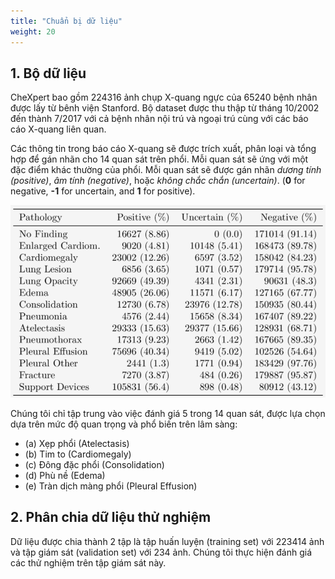 ```yaml
---
title: "Chuẩn bị dữ liệu"
weight: 20
---
```


## 1. Bộ dữ liệu 

CheXpert bao gồm 224316 ảnh chụp X-quang ngực của 65240 bệnh nhân được
lấy từ bênh viện Stanford. Bộ dataset được thu thập từ tháng 10/2002 đến
thành 7/2017 với cả bệnh nhân nội trú và ngoại trú cùng với các báo cáo
X-quang liên quan.

Các thông tin trong báo cáo X-quang sẽ được trích xuất, phân loại và
tổng hợp để gán nhãn cho 14 quan sát trên phổi. Mỗi quan sát sẽ ứng với
một đặc điểm khác thường của phổi. Mỗi quan sát sẽ được gán nhãn *dương
tính (positive)*, *âm tính (negative)*, hoặc *không chắc chắn
(uncertain)*. (**0** for negative, **-1** for uncertain, and **1** for
positive).

![Chi tiết bộ dataset CheXpert](6531313ea2fb40feeff6fdb6403c8279.png)

Chúng tôi chỉ tập trung vào việc đánh giá 5 trong 14 quan sát, được lựa chọn dựa trên mức độ quan trọng và phổ biến trên lâm sàng: 

- (a) Xẹp phổi (Atelectasis)
- (b) Tim to (Cardiomegaly)
- (c) Đông đặc phổi (Consolidation)
- (d) Phù nề (Edema)
- (e) Tràn dịch màng phổi (Pleural Effusion)

## 2. Phân chia dữ liệu thử nghiệm

Dữ liệu được chia thành 2 tập là tập huấn luyện (training set) với 223414 ảnh và tập giám sát (validation set) với 234 ảnh. Chúng tôi thực hiện đánh giá các thử nghiệm trên tập giám sát này.
